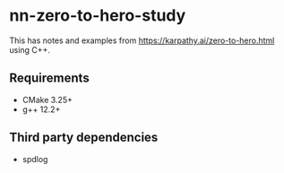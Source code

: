 # nn-zero-to-hero-study

This has notes and examples from https://karpathy.ai/zero-to-hero.html using C++.

## Requirements

* CMake 3.25+
* g++ 12.2+

## Third party dependencies
* spdlog

